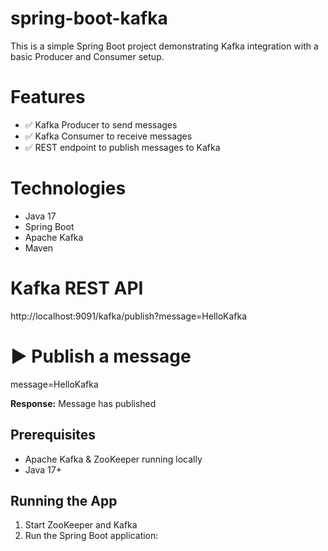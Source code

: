 # spring-boot-kafka
This is a simple Spring Boot project demonstrating Kafka integration with a basic Producer and Consumer setup.

# Features

- ✅ Kafka Producer to send messages
- ✅ Kafka Consumer to receive messages
- ✅ REST endpoint to publish messages to Kafka

# Technologies

- Java 17
- Spring Boot
- Apache Kafka
- Maven

# Kafka REST API
http://localhost:9091/kafka/publish?message=HelloKafka

 # ▶️ Publish a message 
message=HelloKafka

**Response:**
Message has published
## Prerequisites

- Apache Kafka & ZooKeeper running locally
- Java 17+

## Running the App

1. Start ZooKeeper and Kafka
2. Run the Spring Boot application:

